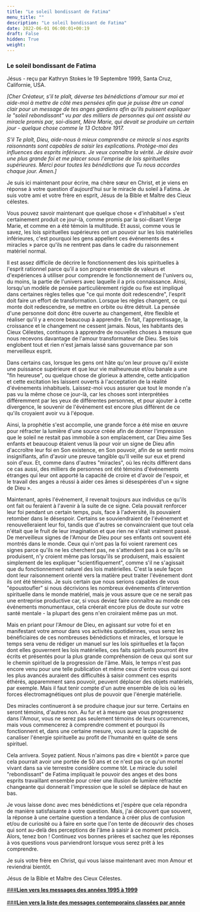 ```yaml
---
title: "Le soleil bondissant de Fatima"
menu_title: ""
description: "Le soleil bondissant de Fatima"
date: 2022-06-01 06:00:01+00:19
draft: False
hidden: True
weight:
---
```

### Le soleil bondissant de Fatima

Jésus - reçu par Kathryn Stokes le 19 Septembre 1999, Santa Cruz, Californie, USA.

*[Cher Créateur, s'il te plaît, déverse tes bénédictions d'amour sur moi et aide-moi à mettre de côté mes pensées afin que je puisse être un canal clair pour un message de tes anges gardiens afin qu'ils puissent expliquer le "soleil rebondissant" vu par des milliers de personnes qui ont assisté au miracle promis par, soi-disant, Mère Marie, qui devait se produire un certain jour - quelque chose comme le 13 Octobre 1917.*

*S'il Te plaît, Dieu, aide-nous à mieux comprendre ce miracle si nos esprits raisonnants sont capables de saisir les explications. Protège-moi des influences des esprits inférieurs. Je veux connaître la vérité. Je désire avoir une plus grande foi et me placer sous l'emprise de lois spirituelles supérieures. Merci pour toutes les bénédictions que Tu nous accordes chaque jour. Amen.]*

Je suis ici maintenant pour écrire, ma chère sœur en Christ, et je viens en réponse à votre question d'aujourd'hui sur le miracle du soleil à Fatima. Je suis votre ami et votre frère en esprit, Jésus de la Bible et Maître des Cieux célestes.

Vous pouvez savoir maintenant que quelque chose « d'inhabituel » s'est certainement produit ce jour-là, comme promis par la soi-disant Vierge Marie, et comme en a été témoin la multitude. Et aussi, comme vous le savez, les lois spirituelles supérieures ont un pouvoir sur les lois matérielles inférieures, c'est pourquoi les gens appellent ces événements des « miracles » parce qu'ils ne rentrent pas dans le cadre du raisonnement matériel normal.

Il est assez difficile de décrire le fonctionnement des lois spirituelles à l'esprit rationnel parce qu'il a son propre ensemble de valeurs et d'expériences à utiliser pour comprendre le fonctionnement de l'univers ou, du moins, la partie de l'univers avec laquelle il a pris connaissance. Ainsi, lorsqu'un modèle de pensée particulièrement rigide ou fixe est impliqué dans certaines règles telles que "ce qui monte doit redescendre", l'esprit doit faire un effort de transformation. Lorsque les règles changent, ce qui monte doit redescendre, se mettre en orbite ou être détruit. La pensée d'une personne doit donc être ouverte au changement, être flexible et réaliser qu'il y a encore beaucoup à apprendre. En fait, l'apprentissage, la croissance et le changement ne cessent jamais. Nous, les habitants des Cieux Célestes, continuons à apprendre de nouvelles choses à mesure que nous recevons davantage de l'amour transformateur de Dieu. Ses lois englobent tout et rien n'est jamais laissé sans gouvernance par son merveilleux esprit.

Dans certains cas, lorsque les gens ont hâte qu'on leur prouve qu'il existe une puissance supérieure et que leur vie malheureuse et/ou banale a une "fin heureuse", ou quelque chose de glorieux à attendre, cette anticipation et cette excitation les laissent ouverts à l'acceptation de la réalité d'événements inhabituels. Laissez-moi vous assurer que tout le monde n'a pas vu la même chose ce jour-là, car les choses sont interprétées différemment par les yeux de différentes personnes, et pour ajouter à cette divergence, le souvenir de l'événement est encore plus différent de ce qu'ils croyaient avoir vu à l'époque.

Ainsi, la prophétie s'est accomplie, une grande force a été mise en œuvre pour réfracter la lumière d'une source créée afin de donner l'impression que le soleil ne restait pas immobile à son emplacement, car Dieu aime Ses enfants et beaucoup étaient venus là pour voir un signe de Dieu afin d'accroître leur foi en Son existence, en Son pouvoir, afin de se sentir moins insignifiants, afin d'avoir une preuve tangible qu'Il veille sur eux et prend soin d'eux. Et, comme dans d'autres "miracles", où les récits diffèrent dans ce cas aussi, des milliers de personnes ont été témoins d'événements étranges qui leur ont apporté la capacité de croire et d'avoir de l'espoir, et le travail des anges a réussi à aider ces âmes si désespérées d'un « signe de Dieu ».

Maintenant, après l'événement, il revenait toujours aux individus ce qu'ils ont fait ou feraient à l'avenir à la suite de ce signe. Cela pouvait renforcer leur foi pendant un certain temps, puis, face à l'adversité, ils pouvaient retomber dans le désespoir. Certains se souviendraient de l'événement et renouvelleraient leur foi, tandis que d'autres se convaincraient que tout cela n'était que le fruit de leur imagination et que rien ne s'était vraiment passé. De merveilleux signes de l'Amour de Dieu pour ses enfants ont souvent été montrés dans le monde. Ceux qui n'ont pas la foi voient rarement ces signes parce qu'ils ne les cherchent pas, ne s'attendent pas à ce qu'ils se produisent, n'y croient même pas lorsqu'ils se produisent, mais essaient simplement de les expliquer "scientifiquement", comme s'il ne s'agissait que du fonctionnement naturel des lois matérielles. C'est la seule façon dont leur raisonnement orienté vers la matière peut traiter l'événement dont ils ont été témoins. Je suis certain que nous serions capables de vous "époustoufler" si nous décrivions les nombreux événements d'intervention spirituelle dans le monde matériel, mais je vous assure que ce ne serait pas une entreprise productive car, si vous deviez faire connaître au monde ces événements monumentaux, cela créerait encore plus de doute sur votre santé mentale - la plupart des gens n'en croiraient même pas un mot.

Mais en priant pour l'Amour de Dieu, en agissant sur votre foi et en manifestant votre amour dans vos activités quotidiennes, vous serez les bénéficiaires de ces nombreuses bénédictions et miracles, et lorsque le temps sera venu de rédiger un manuel sur les lois spirituelles et la façon dont elles gouvernent les lois matérielles, ces faits spirituels pourront être écrits et présentés pour la plus grande compréhension de ceux qui sont sur le chemin spirituel de la progression de l'âme. Mais, le temps n'est pas encore venu pour une telle publication et même ceux d'entre vous qui sont les plus avancés auraient des difficultés à saisir comment ces esprits éthérés, apparemment sans pouvoir, peuvent déplacer des objets matériels, par exemple. Mais il faut tenir compte d'un autre ensemble de lois où les forces électromagnétiques ont plus de pouvoir que l'énergie matérielle.

Des miracles continueront à se produire chaque jour sur terre. Certains en seront témoins, d'autres non. Au fur et à mesure que vous progresserez dans l'Amour, vous ne serez pas seulement témoins de leurs occurrences, mais vous commencerez à comprendre comment et pourquoi ils fonctionnent et, dans une certaine mesure, vous aurez la capacité de canaliser l'énergie spirituelle au profit de l'humanité en quête de sens spirituel.

Cela arrivera. Soyez patient. Nous n'aimons pas dire « bientôt » parce que cela pourrait avoir une portée de 50 ans et ce n'est pas ce qu'un mortel vivant dans sa vie terrestre considère comme tôt. Le miracle du soleil "rebondissant" de Fatima impliquait le pouvoir des anges et des bons esprits travaillant ensemble pour créer une illusion de lumière réfractée changeante qui donnerait l'impression que le soleil se déplace de haut en bas.

Je vous laisse donc avec mes bénédictions et j'espère que cela répondra de manière satisfaisante à votre question. Mais, j'ai découvert que souvent, la réponse à une certaine question a tendance à créer plus de confusion et/ou de curiosité ou à faire en sorte que l'on tente de découvrir des choses qui sont au-delà des perceptions de l'âme à saisir à ce moment précis. Alors, tenez bon ! Continuez vos bonnes prières et sachez que les réponses à vos questions vous parviendront lorsque vous serez prêt à les comprendre.

Je suis votre frère en Christ, qui vous laisse maintenant avec mon Amour et reviendrai bientôt.

Jésus de la Bible et Maître des Cieux Célestes.

[###**Lien vers les messages des années 1995 à 1999**](/fr-contemporary-messages/fr-contemporary-messages-by-date-order/fr-contemporary-messages-1995-1999/)
<br>
<br>
[###**Lien vers la liste des messages contemporains classées par année**](/fr-contemporary-messages/fr-contemporary-messages-by-date-order/)